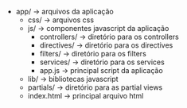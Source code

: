 * app/    		              -> arquivos da aplicação  
    + css/		              -> arquivos css  
    + js/ 		              -> componentes javascript da aplicação 
        + controllers/ 	      -> diretório para os controllers    
        + directives/         -> diretório para os directives  
        + filters/            -> diretório para os filters  
        + services/           -> diretório para os services  
        + app.js              -> principal script da aplicação 
    + lib/                 	  -> bibliotecas javascript  
    + partials/           	  -> diretório para as partial views  
    + index.html          	  -> principal arquivo html